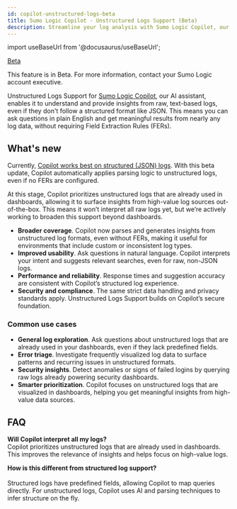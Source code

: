 ```yaml
---
id: copilot-unstructured-logs-beta
title: Sumo Logic Copilot - Unstructured Logs Support (Beta)
description: Streamline your log analysis with Sumo Logic Copilot, our AI-based assistant that simplifies log analysis by letting you ask questions in plain English, even for logs without a well-defined structure.
---
```


import useBaseUrl from '@docusaurus/useBaseUrl';

<head>
  <meta name="robots" content="noindex" />
</head>

<p><a href="/docs/beta"><span className="beta">Beta</span></a></p>

<!-- Originally added as a beta article with DOCS-752. -->

This feature is in Beta. For more information, contact your Sumo Logic account executive.

Unstructured Logs Support for [Sumo Logic Copilot](/docs/search/copilot), our AI assistant, enables it to understand and provide insights from raw, text-based logs, even if they don't follow a structured format like JSON. This means you can ask questions in plain English and get meaningful results from nearly any log data, without requiring Field Extraction Rules (FERs).

## What's new

Currently, [Copilot works best on structured (JSON) logs](/docs/search/copilot/#compatible-log-formats). With this beta update, Copilot automatically applies parsing logic to unstructured logs, even if no FERs are configured.

At this stage, Copilot prioritizes unstructured logs that are already used in dashboards, allowing it to surface insights from high-value log sources out-of-the-box. This means it won’t interpret all raw logs yet, but we’re actively working to broaden this support beyond dashboards.

* **Broader coverage**. Copilot now parses and generates insights from unstructured log formats, even without FERs, making it useful for environments that include custom or inconsistent log types.
* **Improved usability**. Ask questions in natural language. Copilot interprets your intent and suggests relevant searches, even for raw, non-JSON logs.
* **Performance and reliability**. Response times and suggestion accuracy are consistent with Copilot’s structured log experience.
* **Security and compliance**. The same strict data handling and privacy standards apply. Unstructured Logs Support builds on Copilot’s secure foundation.

<!---No need to call it out until GA
### Powered by Intelliparse mode
Unstructured Logs Support is powered by [Intelliparse mode (Beta)](/docs/search/get-started-with-search/build-search/intelliparse-beta), a new parsing engine that automatically extracts fields from raw logs based on patterns already used in your dashboards. This eliminates the need for manual Field Extraction Rules (FERs) and allows Copilot to surface insights from unstructured logs out-of-the-box. Behind the scenes, Copilot injects a hidden `intelliparse` operator into relevant queries to make unstructured logs easier to work with.
-->

### Common use cases

* **General log exploration**. Ask questions about unstructured logs that are already used in your dashboards, even if they lack predefined fields.
* **Error triage**. Investigate frequently visualized log data to surface patterns and recurring issues in unstructured formats.
* **Security insights**. Detect anomalies or signs of failed logins by querying raw logs already powering security dashboards.
* **Smarter prioritization**. Copilot focuses on unstructured logs that are visualized in dashboards, helping you get meaningful insights from high-value data sources.

## FAQ

**Will Copilot interpret all my logs?**<br/>
Copilot prioritizes unstructured logs that are already used in dashboards. This improves the relevance of insights and helps focus on high-value logs.

**How is this different from structured log support?**<br/>  
Structured logs have predefined fields, allowing Copilot to map queries directly. For unstructured logs, Copilot uses AI and parsing techniques to infer structure on the fly.
